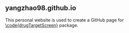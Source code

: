 ## yangzhao98.github.io

This personal website is used to create a GitHub page for [\code{drugTargetScreen}](yangzhao98/drugTargetScreen) package.
